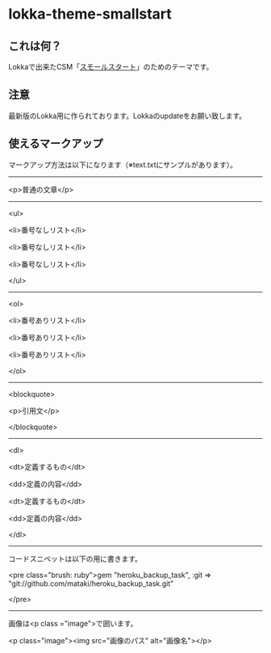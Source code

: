 lokka-theme-smallstart
======================


これは何？
-----

Lokkaで出来たCSM「[スモールスタート](http://blog.mat-aki.net/)」のためのテーマです。

注意
--

最新版のLokka用に作られております。Lokkaのupdateをお願い致します。

使えるマークアップ
---------

マークアップ方法は以下になります（※text.txtにサンプルがあります）。

- - - - - -

&lt;p&gt;普通の文章&lt;/p&gt;

- - - - - -

&lt;ul&gt;

 &lt;li&gt;番号なしリスト&lt;/li&gt;

&lt;li&gt;番号なしリスト&lt;/li&gt;

&lt;li&gt;番号なしリスト&lt;/li&gt;

&lt;/ul&gt;

- - - - - -

&lt;ol&gt;

&lt;li&gt;番号ありリスト&lt;/li&gt;

&lt;li&gt;番号ありリスト&lt;/li&gt;

&lt;li&gt;番号ありリスト&lt;/li&gt;  

&lt;/ol&gt; 

- - - - - -

&lt;blockquote&gt;

&lt;p&gt;引用文&lt;/p&gt;

&lt;/blockquote&gt;

- - - - - -

&lt;dl&gt;

&lt;dt&gt;定義するもの&lt;/dt&gt;

&lt;dd&gt;定義の内容&lt;/dd&gt;

&lt;dt&gt;定義するもの&lt;/dt&gt;

&lt;dd&gt;定義の内容&lt;/dd&gt;

&lt;/dl&gt;

- - - - - -

コードスニペットは以下の用に書きます。

&lt;pre class="brush: ruby"&gt;gem "heroku_backup_task", :git =&gt; "git://github.com/mataki/heroku_backup_task.git"  

  &lt;/pre&gt;

- - - - - -

画像は&lt;p class ="image"&gt;で囲います。

&lt;p class="image"&gt;&lt;img src="画像のパス" alt="画像名"&gt;&lt;/p&gt;